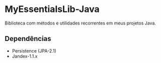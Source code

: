 # MyEssentialsLib-Java

Biblioteca com métodos e utilidades recorrentes em meus projetos Java.

## Dependências

- Persistence (JPA-2.1)
- Jandex-1.1.x
